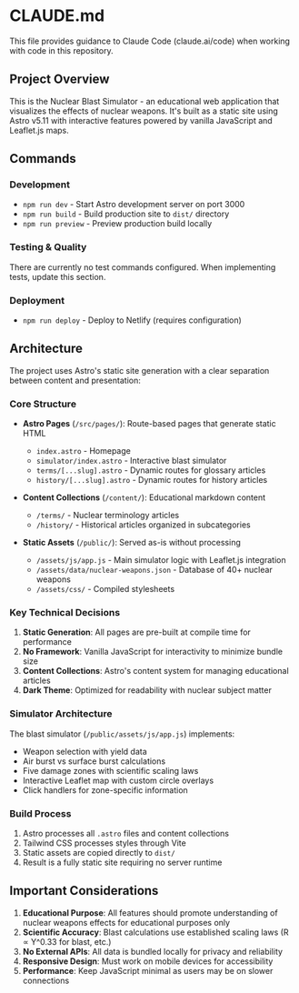# CLAUDE.md

This file provides guidance to Claude Code (claude.ai/code) when working with code in this repository.

## Project Overview

This is the Nuclear Blast Simulator - an educational web application that visualizes the effects of nuclear weapons. It's built as a static site using Astro v5.11 with interactive features powered by vanilla JavaScript and Leaflet.js maps.

## Commands

### Development
- `npm run dev` - Start Astro development server on port 3000
- `npm run build` - Build production site to `dist/` directory
- `npm run preview` - Preview production build locally

### Testing & Quality
There are currently no test commands configured. When implementing tests, update this section.

### Deployment
- `npm run deploy` - Deploy to Netlify (requires configuration)

## Architecture

The project uses Astro's static site generation with a clear separation between content and presentation:

### Core Structure
- **Astro Pages** (`/src/pages/`): Route-based pages that generate static HTML
  - `index.astro` - Homepage
  - `simulator/index.astro` - Interactive blast simulator
  - `terms/[...slug].astro` - Dynamic routes for glossary articles
  - `history/[...slug].astro` - Dynamic routes for history articles

- **Content Collections** (`/content/`): Educational markdown content
  - `/terms/` - Nuclear terminology articles
  - `/history/` - Historical articles organized in subcategories

- **Static Assets** (`/public/`): Served as-is without processing
  - `/assets/js/app.js` - Main simulator logic with Leaflet.js integration
  - `/assets/data/nuclear-weapons.json` - Database of 40+ nuclear weapons
  - `/assets/css/` - Compiled stylesheets

### Key Technical Decisions
1. **Static Generation**: All pages are pre-built at compile time for performance
2. **No Framework**: Vanilla JavaScript for interactivity to minimize bundle size
3. **Content Collections**: Astro's content system for managing educational articles
4. **Dark Theme**: Optimized for readability with nuclear subject matter

### Simulator Architecture
The blast simulator (`/public/assets/js/app.js`) implements:
- Weapon selection with yield data
- Air burst vs surface burst calculations
- Five damage zones with scientific scaling laws
- Interactive Leaflet map with custom circle overlays
- Click handlers for zone-specific information

### Build Process
1. Astro processes all `.astro` files and content collections
2. Tailwind CSS processes styles through Vite
3. Static assets are copied directly to `dist/`
4. Result is a fully static site requiring no server runtime

## Important Considerations

1. **Educational Purpose**: All features should promote understanding of nuclear weapons effects for educational purposes only
2. **Scientific Accuracy**: Blast calculations use established scaling laws (R ∝ Y^0.33 for blast, etc.)
3. **No External APIs**: All data is bundled locally for privacy and reliability
4. **Responsive Design**: Must work on mobile devices for accessibility
5. **Performance**: Keep JavaScript minimal as users may be on slower connections